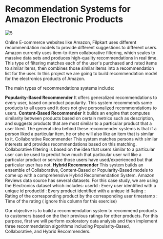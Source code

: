 # Recommendation Systems for Amazon Electronic Products

![5](https://user-images.githubusercontent.com/69224996/96965816-a9815080-14c1-11eb-8dfe-49afac54d17d.png)

Online E-commerce websites like Amazon, Filpkart uses different recommendation models to provide different suggestions to different users. Amazon currently uses item-to-item collaborative filtering, which scales to massive data sets and produces high-quality recommendations in real time. This type of filtering matches each of the user's purchased and rated items to similar items, then combines those similar items into a recommendation list for the user. In this project we are going to build recommendation model for the electronics products of Amazon.

The main types of recommendations systems include:

**Popularity-Based Recommender**
It offers generalized recommendations to every user, based on product popularity. This system recommends same products to all users and it does not give personalized recommendations to users.
**Content-Based Recommender**
It builds an engine that computes similarity between products based on certain metrics such as description, and suggests products that are most similar to a particular product that a user liked. The general idea behind these recommender systems is that if a person liked a particular item, he or she will also like an item that is similar to it.
Collaborative Recommender
This system matches persons with similar interests and provides recommendations based on this matching. Collaborative filtering is based on the idea that users similar to a particular user can be used to predict how much that particular user will like a particular product or service those users have used/experienced but that particular user has not.
**Hybrid Recommender**
This system builds an ensemble of Collaborative, Content-Based or Popularity-Based models to come up with a comprehensive Hybrid Recommendation System.
Amazon Reviews data source has several datasets. For this case study, we are using the Electronics dataset which includes:
userId : Every user identified with a unique id
productId : Every product identified with a unique id
Rating : Rating of the corresponding product by the corresponding user
timestamp : Time of the rating ( ignore this column for this exercise)

Our objective is to build a recommendation system to recommend products to customers based on the their previous ratings for other products. For this purpose, first we will perform exploratory data analysis and then implement three recommendation algorithms including Popularity-Based, Collaborative, and Hybrid Recommenders.
